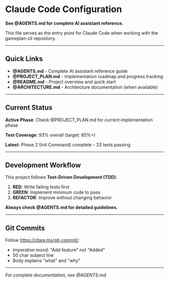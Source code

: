 # Claude Code Configuration

**See @AGENTS.md for complete AI assistant reference.**

This file serves as the entry point for Claude Code when working with the gameplan-cli repository.

---

## Quick Links

- **@AGENTS.md** - Complete AI assistant reference guide
- **@PROJECT_PLAN.md** - Implementation roadmap and progress tracking
- **@README.md** - Project overview and quick start
- **@ARCHITECTURE.md** - Architecture documentation (when available)

---

## Current Status

**Active Phase**: Check @PROJECT_PLAN.md for current implementation phase

**Test Coverage**: 93% overall (target: 85%+)

**Latest**: Phase 2 (Init Command) complete - 33 tests passing

---

## Development Workflow

This project follows **Test-Driven Development (TDD)**:

1. **RED**: Write failing tests first
2. **GREEN**: Implement minimum code to pass
3. **REFACTOR**: Improve without changing behavior

**Always check @AGENTS.md for detailed guidelines.**

---

## Git Commits

Follow https://cbea.ms/git-commit/:
- Imperative mood: "Add feature" not "Added"
- 50 char subject line
- Body explains "what" and "why"

---

*For complete documentation, see @AGENTS.md*
